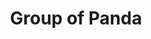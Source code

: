 ---
title: Group of Panda
category: paintings
series: monotone
year: 2017
image: group-of-panda.jpg
size: 100cmx80cm
materials: oil on canvas
---